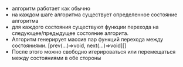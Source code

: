  - алгоритм работает как обычно
 - на каждом шаге алгоритма существует определенное состояние алгоритма
 - для каждого состояния существуют функции перехода на следующее/предыдущее состояние алгорита.
 - Алгоритм генерирует массив пар функций перехода между состояниями. [prev(...)=>void, next(...)=>void][]
 - После этого можно свободно итерироваться или перемещаться между состояниями в обе стороны